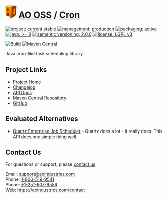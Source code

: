 # [<img src="ao-logo.png" alt="AO Logo" width="35" height="40">](https://github.com/aoindustries) [AO OSS](https://github.com/aoindustries/ao-oss) / [Cron](https://github.com/aoindustries/ao-cron)

[![project: current stable](https://oss.aoapps.com/ao-badges/project-current-stable.svg)](https://aoindustries.com/life-cycle#project-current-stable)
[![management: production](https://oss.aoapps.com/ao-badges/management-production.svg)](https://aoindustries.com/life-cycle#management-production)
[![packaging: active](https://oss.aoapps.com/ao-badges/packaging-active.svg)](https://aoindustries.com/life-cycle#packaging-active)  
[![java: &gt;= 8](https://oss.aoapps.com/ao-badges/java-8.svg)](https://docs.oracle.com/javase/8/docs/api/)
[![semantic versioning: 2.0.0](https://oss.aoapps.com/ao-badges/semver-2.0.0.svg)](http://semver.org/spec/v2.0.0.html)
[![license: LGPL v3](https://oss.aoapps.com/ao-badges/license-lgpl-3.0.svg)](https://www.gnu.org/licenses/lgpl-3.0)

[![Build](https://github.com/aoindustries/ao-cron/workflows/Build/badge.svg?branch=master)](https://github.com/aoindustries/ao-cron/actions?query=workflow%3ABuild)
[![Maven Central](https://maven-badges.herokuapp.com/maven-central/com.aoapps/ao-cron/badge.svg)](https://maven-badges.herokuapp.com/maven-central/com.aoapps/ao-cron)

Java cron-like task scheduling library.

## Project Links
* [Project Home](https://oss.aoapps.com/cron/)
* [Changelog](https://oss.aoapps.com/cron/changelog)
* [API Docs](https://oss.aoapps.com/cron/apidocs/)
* [Maven Central Repository](https://search.maven.org/artifact/com.aoapps/ao-cron)
* [GitHub](https://github.com/aoindustries/ao-cron)

## Evaluated Alternatives
* [Quartz Enterprise Job Scheduler](https://github.com/quartz-scheduler/quartz) - Quartz does a lot - it really does.  This API does one simple thing well.

## Contact Us
For questions or support, please [contact us](https://aoindustries.com/contact):

Email: [support@aoindustries.com](mailto:support@aoindustries.com)  
Phone: [1-800-519-9541](tel:1-800-519-9541)  
Phone: [+1-251-607-9556](tel:+1-251-607-9556)  
Web: https://aoindustries.com/contact
